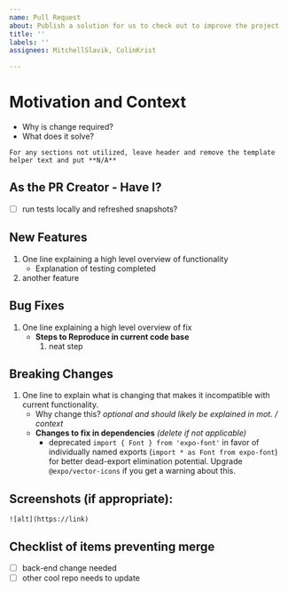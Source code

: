 ```yaml
---
name: Pull Request
about: Publish a solution for us to check out to improve the project
title: ''
labels: ''
assignees: MitchellSlavik, ColinKrist

---
```


# Motivation and Context

- Why is change required?
- What does it solve?

`For any sections not utilized, leave header and remove the template helper text and put **N/A**`

## As the PR Creator - Have I?
 - [ ] run tests locally and refreshed snapshots?

## New Features

1. One line explaining a high level overview of functionality
    - Explanation of testing completed
2. another feature

## Bug Fixes

1. One line explaining a high level overview of fix
    - **Steps to Reproduce in current code base**
        1. neat step

## Breaking Changes

1. One line to explain what is changing that makes it incompatible with current functionality.
    - Why change this? _optional and should likely be explained in mot. / context_
    - **Changes to fix in dependencies** _(delete if not applicable)_
        - deprecated `import { Font } from 'expo-font'` in favor of individually named exports (`import * as Font from expo-font`) for better dead-export elimination potential. Upgrade `@expo/vector-icons` if you get a warning about this.

## Screenshots (if appropriate):

`![alt](https://link)`

## Checklist of items preventing merge

- [ ] back-end change needed
- [ ] other cool repo needs to update

